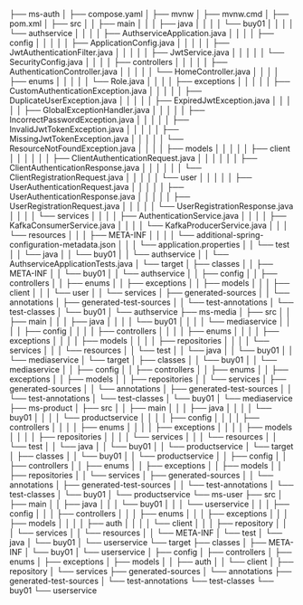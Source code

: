 
├── ms-auth
│   ├── compose.yaml
│   ├── mvnw
│   ├── mvnw.cmd
│   ├── pom.xml
│   ├── src
│   │   ├── main
│   │   │   ├── java
│   │   │   │   └── buy01
│   │   │   │       └── authservice
│   │   │   │           ├── AuthserviceApplication.java
│   │   │   │           ├── config
│   │   │   │           │   ├── ApplicationConfig.java
│   │   │   │           │   ├── JwtAuthenticationFilter.java
│   │   │   │           │   ├── JwtService.java
│   │   │   │           │   └── SecurityConfig.java
│   │   │   │           ├── controllers
│   │   │   │           │   ├── AuthenticationController.java
│   │   │   │           │   └── HomeController.java
│   │   │   │           ├── enums
│   │   │   │           │   └── Role.java
│   │   │   │           ├── exceptions
│   │   │   │           │   ├── CustomAuthenticationException.java
│   │   │   │           │   ├── DuplicateUserException.java
│   │   │   │           │   ├── ExpiredJwtException.java
│   │   │   │           │   ├── GlobalExceptionHandler.java
│   │   │   │           │   ├── IncorrectPasswordException.java
│   │   │   │           │   ├── InvalidJwtTokenException.java
│   │   │   │           │   ├── MissingJwtTokenException.java
│   │   │   │           │   └── ResourceNotFoundException.java
│   │   │   │           ├── models
│   │   │   │           │   ├── client
│   │   │   │           │   │   ├── ClientAuthenticationRequest.java
│   │   │   │           │   │   ├── ClientAuthenticationResponse.java
│   │   │   │           │   │   └── ClientRegistrationRequest.java
│   │   │   │           │   └── user
│   │   │   │           │       ├── UserAuthenticationRequest.java
│   │   │   │           │       ├── UserAuthenticationResponse.java
│   │   │   │           │       ├── UserRegistrationRequest.java
│   │   │   │           │       └── UserRegistrationResponse.java
│   │   │   │           └── services
│   │   │   │               ├── AuthenticationService.java
│   │   │   │               ├── KafkaConsumerService.java
│   │   │   │               └── KafkaProducerService.java
│   │   │   └── resources
│   │   │       ├── META-INF
│   │   │       │   └── additional-spring-configuration-metadata.json
│   │   │       └── application.properties
│   │   └── test
│   │       └── java
│   │           └── buy01
│   │               └── authservice
│   │                   └── AuthserviceApplicationTests.java
│   └── target
│       ├── classes
│       │   ├── META-INF
│       │   └── buy01
│       │       └── authservice
│       │           ├── config
│       │           ├── controllers
│       │           ├── enums
│       │           ├── exceptions
│       │           ├── models
│       │           │   ├── client
│       │           │   └── user
│       │           └── services
│       ├── generated-sources
│       │   └── annotations
│       ├── generated-test-sources
│       │   └── test-annotations
│       └── test-classes
│           └── buy01
│               └── authservice
├── ms-media
│   ├── src
│   │   ├── main
│   │   │   ├── java
│   │   │   │   └── buy01
│   │   │   │       └── mediaservice
│   │   │   │           ├── config
│   │   │   │           ├── controllers
│   │   │   │           ├── enums
│   │   │   │           ├── exceptions
│   │   │   │           ├── models
│   │   │   │           ├── repositories
│   │   │   │           └── services
│   │   │   └── resources
│   │   └── test
│   │       └── java
│   │           └── buy01
│   │               └── mediaservice
│   └── target
│       ├── classes
│       │   └── buy01
│       │       └── mediaservice
│       │           ├── config
│       │           ├── controllers
│       │           ├── enums
│       │           ├── exceptions
│       │           ├── models
│       │           ├── repositories
│       │           └── services
│       ├── generated-sources
│       │   └── annotations
│       ├── generated-test-sources
│       │   └── test-annotations
│       └── test-classes
│           └── buy01
│               └── mediaservice
├── ms-product
│   ├── src
│   │   ├── main
│   │   │   ├── java
│   │   │   │   └── buy01
│   │   │   │       └── productservice
│   │   │   │           ├── config
│   │   │   │           ├── controllers
│   │   │   │           ├── enums
│   │   │   │           ├── exceptions
│   │   │   │           ├── models
│   │   │   │           ├── repositories
│   │   │   │           └── services
│   │   │   └── resources
│   │   └── test
│   │       └── java
│   │           └── buy01
│   │               └── productservice
│   └── target
│       ├── classes
│       │   └── buy01
│       │       └── productservice
│       │           ├── config
│       │           ├── controllers
│       │           ├── enums
│       │           ├── exceptions
│       │           ├── models
│       │           ├── repositories
│       │           └── services
│       ├── generated-sources
│       │   └── annotations
│       ├── generated-test-sources
│       │   └── test-annotations
│       └── test-classes
│           └── buy01
│               └── productservice
└── ms-user
    ├── src
    │   ├── main
    │   │   ├── java
    │   │   │   └── buy01
    │   │   │       └── userservice
    │   │   │           ├── config
    │   │   │           ├── controllers
    │   │   │           ├── enums
    │   │   │           ├── exceptions
    │   │   │           ├── models
    │   │   │           │   ├── auth
    │   │   │           │   └── client
    │   │   │           ├── repository
    │   │   │           └── services
    │   │   └── resources
    │   │       └── META-INF
    │   └── test
    │       └── java
    │           └── buy01
    │               └── userservice
    └── target
        ├── classes
        │   ├── META-INF
        │   └── buy01
        │       └── userservice
        │           ├── config
        │           ├── controllers
        │           ├── enums
        │           ├── exceptions
        │           ├── models
        │           │   ├── auth
        │           │   └── client
        │           ├── repository
        │           └── services
        ├── generated-sources
        │   └── annotations
        ├── generated-test-sources
        │   └── test-annotations
        └── test-classes
            └── buy01
                └── userservice

